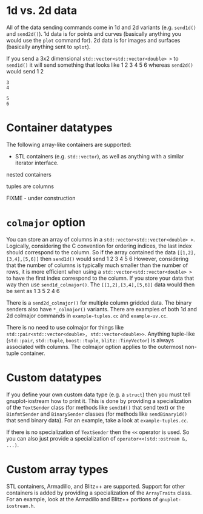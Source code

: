 # 1d vs. 2d data

All of the data sending commands come in 1d and 2d variants (e.g. `send1d()` and `send2d()`).  1d data is for points and curves (basically anything you would use the `plot` command for).  2d data is for images and surfaces (basically anything sent to `splot`).

If you send a 3x2 dimensional `std::vector<std::vector<double> >` to `send1d()` it will send something that looks like
	1 2
	3 4
	5 6
whereas `send2d()` would send
	1
	2

	3
	4

	5
	6

# Container datatypes

The following array-like containers are supported:
* STL containers (e.g. `std::vector`), as well as anything with a similar iterator interface.

nested containers

tuples are columns

FIXME - under construction

# `colmajor` option

You can store an array of columns in a `std::vector<std::vector<double> >`.  Logically, considering the C convention for ordering indices, the last index should correspond to the column.  So if the array contained the data `[[1,2],[3,4],[5,6]]` then `send1d()` would send
	1 2
	3 4
	5 6
However, considering that the number of columns is typically much smaller than the number of rows, it is more efficient when using a `std::vector<std::vector<double> >` to have the first index correspond to the column.  If you store your data that way then use `send1d_colmajor()`.  The `[[1,2],[3,4],[5,6]]` data would then be sent as
	1 3 5
	2 4 6

There is a `send2d_colmajor()` for multiple column gridded data.  The binary senders also have `*_colmajor()` variants.  There are examples of both 1d and 2d colmajor commands in `example-tuples.cc` and `example-uv.cc`.

There is no need to use colmajor for things like `std::pair<std::vector<double>, std::vector<double>>`.  Anything tuple-like (`std::pair`, `std::tuple`, `boost::tuple`, `blitz::TinyVector`) is always associated with columns.  The colmajor option applies to the outermost non-tuple container.

# Custom datatypes

If you define your own custom data type (e.g. a `struct`) then you must tell gnuplot-iostream how to print it.  This is done by providing a specialization of the `TextSender` class (for methods like `send1d()` that send text) or the `BinfmtSender` and `BinarySender` classes (for methods like `sendBinary1d()` that send binary data).  For an example, take a look at `example-tuples.cc`.

If there is no specialization of `TextSender` then the `<<` operator is used.  So you can also just provide a specialization of `operator<<(std::ostream &, ...)`.

# Custom array types

STL containers, Armadillo, and Blitz++ are supported.  Support for other containers is added by providing a specialization of the `ArrayTraits` class.  For an example, look at the Armadillo and Blitz++ portions of `gnuplot-iostream.h`.
